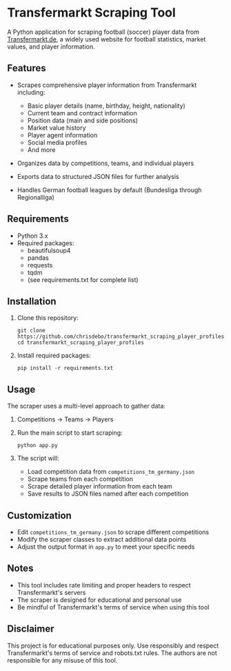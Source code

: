 # Transfermarkt Scraping Tool

A Python application for scraping football (soccer) player data from [Transfermarkt.de](https://www.transfermarkt.de/),
a widely used website for football statistics, market values, and player information.

## Features

- Scrapes comprehensive player information from Transfermarkt including:
    - Basic player details (name, birthday, height, nationality)
    - Current team and contract information
    - Position data (main and side positions)
    - Market value history
    - Player agent information
    - Social media profiles
    - And more

- Organizes data by competitions, teams, and individual players
- Exports data to structured JSON files for further analysis
- Handles German football leagues by default (Bundesliga through Regionalliga)

## Requirements

- Python 3.x
- Required packages:
    - beautifulsoup4
    - pandas
    - requests
    - tqdm
    - (see requirements.txt for complete list)

## Installation

1. Clone this repository:
   ```
   git clone https://github.com/chrisdebo/transfermarkt_scraping_player_profiles.git
   cd transfermarkt_scraping_player_profiles
   ```

2. Install required packages:
   ```
   pip install -r requirements.txt
   ```

## Usage

The scraper uses a multi-level approach to gather data:

1. Competitions → Teams → Players

2. Run the main script to start scraping:
   ```
   python app.py
   ```

3. The script will:
    - Load competition data from `competitions_tm_germany.json`
    - Scrape teams from each competition
    - Scrape detailed player information from each team
    - Save results to JSON files named after each competition

## Customization

- Edit `competitions_tm_germany.json` to scrape different competitions
- Modify the scraper classes to extract additional data points
- Adjust the output format in `app.py` to meet your specific needs

## Notes

- This tool includes rate limiting and proper headers to respect Transfermarkt's servers
- The scraper is designed for educational and personal use
- Be mindful of Transfermarkt's terms of service when using this tool

## Disclaimer

This project is for educational purposes only. Use responsibly and respect Transfermarkt's terms of service and
robots.txt rules. The authors are not responsible for any misuse of this tool.